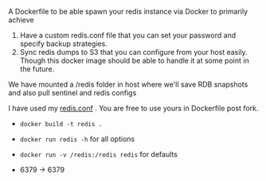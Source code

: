 A Dockerfile to be able spawn your redis instance via Docker
to primarily achieve

1. Have a custom redis.conf file that you can set your password and specify backup strategies.
2. Sync redis dumps to S3 that you can configure from your host easily. Though this docker image should be able to handle it at some point in the future.

We have mounted a /redis folder in host where we'll save RDB snapshots and also pull sentinel and
redis configs

I have used my [redis.conf](https://gist.github.com/cggaurav/6911298/raw/327b159a98212fb8aa81f09e9eb7e7f3867642a5/redis.conf) . You are free
to use yours in Dockerfile post fork.

* `docker build -t redis .`
* `docker run redis -h` for all options
* `docker run -v /redis:/redis redis` for defaults

* 6379 -> 6379